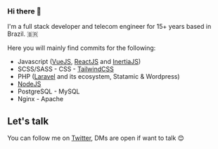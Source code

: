 ### Hi there 👋

I'm a full stack developer and telecom engineer for 15+ years based in Brazil. 🇧🇷

Here you will mainly find commits for the following:
- Javascript ([VueJS](https://github.com/vuejs/vue), [ReactJS](https://github.com/facebook/react) and [InertiaJS](https://github.com/inertiajs/inertia))
- SCSS/SASS - CSS - [TailwindCSS](https://github.com/tailwindlabs/tailwindcss)
- PHP ([Laravel](https://github.com/laravel/laravel) and its ecosystem, Statamic & Wordpress)
- [NodeJS](https://github.com/nodejs)
- PostgreSQL - MySQL
- Nginx - Apache


## Let's talk

You can follow me on [Twitter](https://twitter.com/brnpimentel), DMs are open if want to talk 😊
